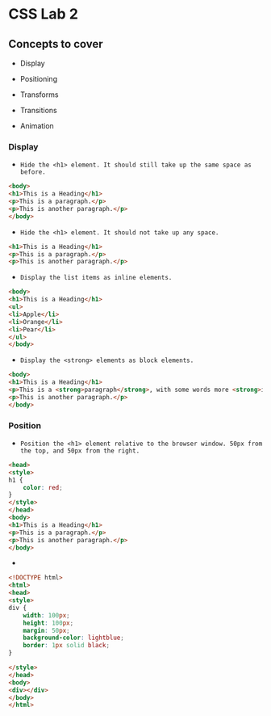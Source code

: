 CSS Lab 2
====================

## Concepts to cover
* Display

* Positioning

* Transforms

* Transitions

* Animation

### Display

* `Hide the <h1> element. It should still take up the same space as before.`

```html
<body>
<h1>This is a Heading</h1>
<p>This is a paragraph.</p>
<p>This is another paragraph.</p>
</body>
```

* `Hide the <h1> element. It should not take up any space.`

```html
<h1>This is a Heading</h1>
<p>This is a paragraph.</p>
<p>This is another paragraph.</p>
```

* `Display the list items as inline elements.`

```html
<body>
<h1>This is a Heading</h1>
<ul>
<li>Apple</li>
<li>Orange</li>
<li>Pear</li>
</ul>
</body>
```

* `Display the <strong> elements as block elements.`

```html
<body>
<h1>This is a Heading</h1>
<p>This is a <strong>paragraph</strong>, with some words more <strong>important</strong> than others </p>
<p>This is another paragraph.</p>
</body>
```

### Position

* `Position the <h1> element relative to the browser window. 50px from the top, and 50px from the right.`
```html
<head>
<style>
h1 {
    color: red;
}
</style>
</head>
<body>
<h1>This is a Heading</h1>
<p>This is a paragraph.</p>
<p>This is another paragraph.</p>
</body>
```

* 

```html
<!DOCTYPE html>
<html>
<head>
<style> 
div {
    width: 100px;
    height: 100px;
    margin: 50px;
    background-color: lightblue;
    border: 1px solid black;
}

</style>
</head>
<body>
<div></div>
</body>
</html>
```
